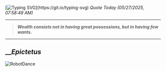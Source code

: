 [![Typing SVG](https://readme-typing-svg.herokuapp.com?font=Press+Start+2P&color=C2F784&size=35&width=900&height=100&lines=Hello+World%2C+I'm+Hung+!)](https://git.io/typing-svg) 
_Quote Today (05/27/2025, 07:58:49 AM)_
___
>**_Wealth consists not in having great possessions, but in having few wants._**
___

## __**_Epictetus_**

![RobotDance](src/assets/images/robot-dancing-dribble.gif?style=center)
